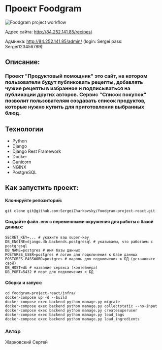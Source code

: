 # Проект Foodgram

![Foodgram project workflow](https://github.com/SergeiZharkovsky/foodgram-project-react/actions/workflows/foodgram_workflow.yml/badge.svg)

Адрес сайта: http://84.252.141.85/recipes/

Админка: http://84.252.141.85/admin/ (login: Sergei pass: Sergei123456789)

## Описание:

### Проект "**Продуктовый помощник**" это сайт, на котором пользователи будут публиковать рецепты, добавлять чужие рецепты в избранное и подписываться на публикации других авторов. Сервис "**Список покупок**" позволит пользователям создавать список продуктов, которые нужно купить для приготовления выбранных блюд.

## Технологии
- Python
- Django
- Django Rest Framework
- Docker
- Gunicorn
- NGINX
- PostgreSQL

## Как запустить проект:

#### Клонируйте репозиторий:
```
git clone git@github.com:SergeiZharkovsky/foodgram-project-react.git
```
#### Создайте файл .env с переменными окружения для работы с базой данных:
```
SECRET_KEY=... # укажите ваш super-key
DB_ENGINE=django.db.backends.postgresql # указываем, что работаем с postgresql
DB_NAME=postgres # имя базы данных
POSTGRES_USER=postgres # логин для подключения к базе данных
POSTGRES_PASSWORD=postgres # пароль для подключения к БД (установите свой)
DB_HOST=db # название сервиса (контейнера)
DB_PORT=5432 # порт для подключения к БД
```
#### Сборка и запуск:
```
cd foodgram-project-react/infra/
docker-compose up -d --build
docker-compose exec backend python manage.py migrate
docker-compose exec backend python manage.py collectstatic --no-input
docker-compose exec backend python manage.py createsuperuser
docker-compose exec backend python manage.py load_tags
docker-compose exec backend python manage.py load_ingredients
```
### Автор
Жарковский Сергей
